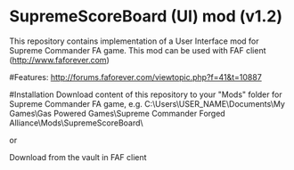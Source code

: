 # SupremeScoreBoard (UI) mod (v1.2)

This repository contains implementation of a User Interface mod for Supreme Commander FA game. This mod can be used with FAF client (http://www.faforever.com)

#Features:
http://forums.faforever.com/viewtopic.php?f=41&t=10887

#Installation
Download content of this repository to your "Mods" folder for Supreme Commander FA game, e.g.
C:\Users\USER_NAME\Documents\My Games\Gas Powered Games\Supreme Commander Forged Alliance\Mods\SupremeScoreBoard\

or

Download from the vault in FAF client 
